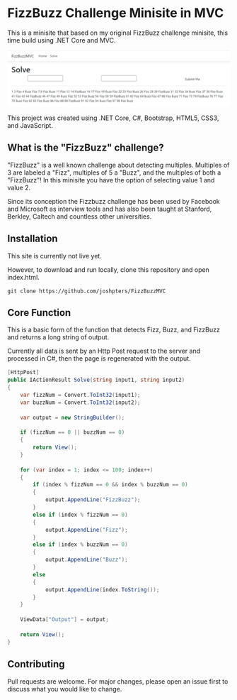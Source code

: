 # FizzBuzz Challenge Minisite in MVC

This is a minisite that based on my original FizzBuzz challenge minisite, this time build using .NET Core and MVC.

![Screenshot](FizzBuzzMVC/screenshot.PNG)

This project was created using .NET Core, C#, Bootstrap, HTML5, CSS3, and JavaScript.

## What is the "FizzBuzz" challenge?

"FizzBuzz" is a well known challenge about detecting multiples. Multiples of 3 are labeled a "Fizz", multiples of 5 a "Buzz", and the multiples of both a "FizzBuzz"! In this minisite you have the option of selecting value 1 and value 2.

Since its conception the Fizzbuzz challenge has been used by Facebook and Microsoft as interview tools and has also been taught at Stanford, Berkley, Caltech and countless other universities.

## Installation

This site is currently not live yet.

However, to download and run locally, clone this repository and open index.html.

``` sourceCode
git clone https://github.com/joshpters/FizzBuzzMVC
```

## Core Function

This is a basic form of the function that detects Fizz, Buzz, and FizzBuzz and returns a long string of output.

Currently all data is sent by an Http Post request to the server and processed in C#, then the page is regenerated with the output.

```c#
[HttpPost]
public IActionResult Solve(string input1, string input2)
{
	var fizzNum = Convert.ToInt32(input1);
	var buzzNum = Convert.ToInt32(input2);

	var output = new StringBuilder();

	if (fizzNum == 0 || buzzNum == 0)
	{
		return View();
	}

	for (var index = 1; index <= 100; index++)
	{
		if (index % fizzNum == 0 && index % buzzNum == 0)
		{
			output.AppendLine("FizzBuzz");
		}
		else if (index % fizzNum == 0)
		{
			output.AppendLine("Fizz");
		}
		else if (index % buzzNum == 0)
		{
			output.AppendLine("Buzz");
		}
		else
		{
			output.AppendLine(index.ToString());
		}
	}

	ViewData["Output"] = output;

	return View();
}
```

## Contributing
Pull requests are welcome. For major changes, please open an issue first to discuss what you would like to change.
 
